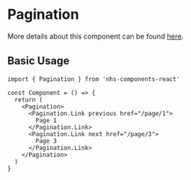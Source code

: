 # Pagination

More details about this component can be found [here](https://service-manual.nhs.uk/design-system/components/pagination).

## Basic Usage

```tsx
import { Pagination } from 'nhs-components-react'

const Component = () => {
  return (
    <Pagination>
      <Pagination.Link previous href="/page/1">
        Page 1
      </Pagination.Link>
      <Pagination.Link next href="/page/3">
        Page 3
      </Pagination.Link>
    </Pagination>
  )
}
```
